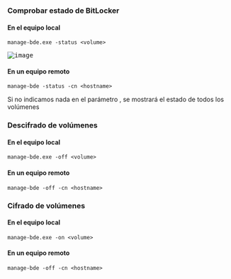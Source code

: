 ### Comprobar estado de BitLocker

#### En el equipo local

```shell
manage-bde.exe -status <volume>
```

<kbd>![image](https://github.com/informaticaeloy/PowerShell-CMD-CheatSheet/assets/20743678/dcbc729a-c066-438c-a5da-f22151286974)</kbd>

#### En un equipo remoto

```shell
manage-bde -status -cn <hostname>
```

Si no indicamos nada en el parámetro <volume>, se mostrará el estado de todos los volúmenes

### Descifrado de volúmenes 

#### En el equipo local

```shell
manage-bde.exe -off <volume>
```

#### En un equipo remoto

```shell
manage-bde -off -cn <hostname>
```

### Cifrado de volúmenes

#### En el equipo local

```shell
manage-bde.exe -on <volume>
```

#### En un equipo remoto

```shell
manage-bde -off -cn <hostname>
```
